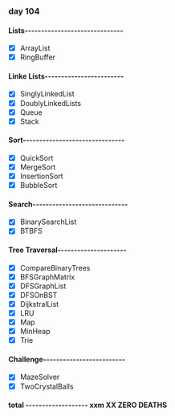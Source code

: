 ### day 104

#### Lists------------------------------

- [x] ArrayList
- [x] RingBuffer

#### Linke Lists------------------------

- [x] SinglyLinkedList
- [x] DoublyLinkedLists
- [x] Queue
- [x] Stack

#### Sort-------------------------------

- [x] QuickSort
- [x] MergeSort
- [x] InsertionSort
- [x] BubbleSort

#### Search-----------------------------

- [x] BinarySearchList
- [x] BTBFS

#### Tree Traversal---------------------

- [x] CompareBinaryTrees
- [x] BFSGraphMatrix
- [x] DFSGraphList
- [x] DFSOnBST
- [x] DijkstralList
- [x] LRU
- [x] Map
- [x] MinHeap
- [x] Trie

#### Challenge-------------------------

- [x] MazeSolver
- [x] TwoCrystalBalls

#### total ------------------- xxm XX ZERO DEATHS
